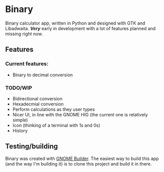 # Binary

Binary calculator app, written in Python and designed with GTK and Libadwaita. ***Very*** early in development with a lot of features planned and missing right now.

## Features
### Current features:
- Binary to decimal conversion

### TODO/WIP
- Bidirectional conversion
- Hexadecmial conversion
- Perform calculations as they user types 
- Nicer UI, in line with the GNOME HIG (the current one is relatively simple)
- Icon (thinking of a terminal with 1s and 0s)
- History
  
## Testing/building
Binary was created with [GNOME Builder](https://apps.gnome.org/en-GB/Builder/). The easiest way to build this app (and the way I'm building it) is to clone this project and build it in there. 
